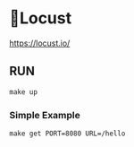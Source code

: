 # 🦗Locust

https://locust.io/

## RUN
```makefile
make up
```

### Simple Example
```makefile
make get PORT=8080 URL=/hello
```
